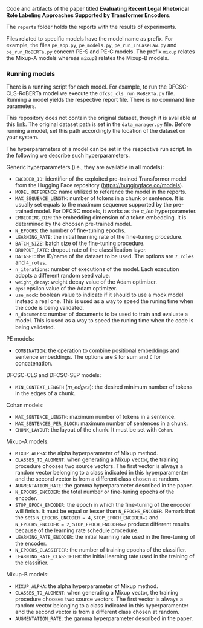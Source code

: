 Code and artifacts of the paper titled **Evaluating Recent Legal Rhetorical Role Labeling Approaches Supported by Transformer Encoders**.

The `reports` folder holds the reports with the results of experiments.

Files related to specific models have the model name as prefix. For example, the files `pe_app.py`, `pe_models.py`, `pe_run_InCaseLaw.py` and `pe_run_RoBERTa.py` concern PE-S and PE-C models. The prefix `mixup` relates the Mixup-A models whereas `mixup2` relates the Mixup-B models.

### Running models

There is a running script for each model. For example, to run the DFCSC-CLS-RoBERTa model we execute the `dfcsc_cls_run_RoBERTa.py` file. Running a model yields the respective report file. There is no command line parameters.

This repository does not contain the original dataset, though it is available at this [link](https://github.com/Exploration-Lab/Rhetorical-Roles). The original dataset path is set in the `data_manager.py` file. Before running a model, set this path accordingly the location of the dataset on your system.

The hyperparameters of a model can be set in the respective run script. In the following we describe such hyperparameters.

Generic hyperparameters (i.e., they are available in all models):
- `ENCODER_ID`: identifier of the exploited pre-trained Transformer model from the Hugging Face repository (https://huggingface.co/models).
- `MODEL_REFERENCE`: name utilized to reference the model in the reports.
- `MAX_SEQUENCE_LENGTH`: number of tokens in a chunk or sentence. It is usually set equals to the maximum sequence supported by the pre-trained model. For DFCSC models, it works as the *c_len* hyperparameter.
- `EMBEDDING_DIM`: the embedding dimension of a token embedding. It is determined by the choosen pre-trained model.
- `N_EPOCHS`: the number of fine-tuning epochs.
- `LEARNING_RATE`: the initial learning rate of the fine-tuning procedure.
- `BATCH_SIZE`: batch size of the fine-tuning procedure.
- `DROPOUT_RATE`: dropout rate of the classification layer.
- `DATASET`: the ID/name of the dataset to be used. The options are `7_roles` and `4_roles`.
- `n_iterations`: number of executions of the model. Each execution adopts a different random seed value.
- `weight_decay`: weight decay value of the Adam optimizer.
- `eps`: epsilon value of the Adam optimizer.
- `use_mock`: boolean value to indicate if it should to use a mock model instead a real one. This is used as a way to speed the runing time when the code is being validated.
- `n_documents`: number of documents to be used to train and evaluate a model. This is used as a way to speed the runing time when the code is being validated.

PE models:
- `COMBINATION`: the operation to combine positional embeddings and sentence embeddings. The options are `S` for sum and `C` for concatenation.

DFCSC-CLS and DFCSC-SEP models:
- `MIN_CONTEXT_LENGTH` (*m_edges*): the desired minimum number of tokens in the edges of a chunk.

Cohan models:
- `MAX_SENTENCE_LENGTH`: maximum number of tokens in a sentence.
- `MAX_SENTENCES_PER_BLOCK`: maximum number of sentences in a chunk.
- `CHUNK_LAYOUT`: the layout of the chunk. It must be set with `Cohan`.

Mixup-A models:
- `MIXUP_ALPHA`: the alpha hyperparameter of Mixup method.
- `CLASSES_TO_AUGMENT`: when generating a Mixup vector, the training procedure chooses two source vectors. The first vector is always a random vector belonging to a class indicated in this hyperparamenter and the second vector is from a different class chosen at random.
- `AUGMENTATION_RATE`: the gamma hyperparameter described in the paper.
- `N_EPOCHS_ENCODER`: the total number or fine-tuning epochs of the encoder.
- `STOP_EPOCH_ENCODER`: the epoch in which the fine-tuning of the encoder will finish. It must be equal or lesser than `N_EPOCHS_ENCODER`. Remark that the sets `N_EPOCHS_ENCODER = 4`, `STOP_EPOCH_ENCODER=2` and `N_EPOCHS_ENCODER = 2`, `STOP_EPOCH_ENCODER=2` produce different results because of the learning rate schedule procedure.
- `LEARNING_RATE_ENCODER`: the initial learning rate used in the fine-tuning of the encoder.
- `N_EPOCHS_CLASSIFIER`: the number of training epochs of the classifier.
- `LEARNING_RATE_CLASSIFIER`: the initial learning rate used in the training of the classifier.

Mixup-B models:
- `MIXUP_ALPHA`: the alpha hyperparameter of Mixup method.
- `CLASSES_TO_AUGMENT`: when generating a Mixup vector, the training procedure chooses two source vectors. The first vector is always a random vector belonging to a class indicated in this hyperparamenter and the second vector is from a different class chosen at random.
- `AUGMENTATION_RATE`: the gamma hyperparameter described in the paper.
